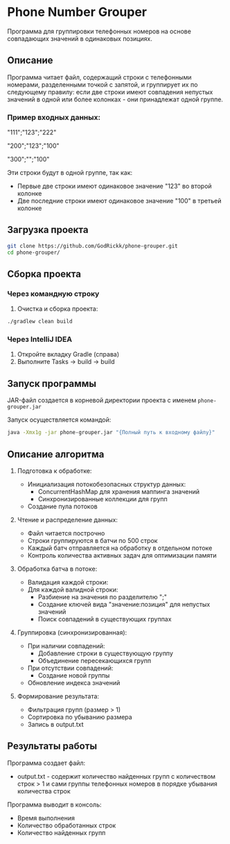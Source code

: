 # Phone Number Grouper

Программа для группировки телефонных номеров на основе совпадающих значений в одинаковых позициях.

## Описание

Программа читает файл, содержащий строки с телефонными номерами, разделенными точкой с запятой, 
и группирует их по следующему правилу:
если две строки имеют совпадения непустых значений в одной или более колонках -
они принадлежат одной группе.


### Пример входных данных:
"111";"123";"222"

"200";"123";"100"

"300";"";"100"

Эти строки будут в одной группе, так как:
- Первые две строки имеют одинаковое значение "123" во второй колонке
- Две последние строки имеют одинаковое значение "100" в третьей колонке


## Загрузка проекта
```bash
git clone https://github.com/GodRickk/phone-grouper.git
cd phone-grouper/
```


## Сборка проекта

### Через командную строку

1. Очистка и сборка проекта:
```bash
./gradlew clean build
```

### Через IntelliJ IDEA

1. Откройте вкладку Gradle (справа)
2. Выполните Tasks -> build -> build


## Запуск программы
JAR-файл создается в корневой директории проекта с именем ```phone-grouper.jar```

Запуск осуществляется командой:
```bash
java -Xmx1g -jar phone-grouper.jar "{Полный путь к входному файлу}"
```

## Описание алгоритма
1. Подготовка к обработке:
    - Инициализация потокобезопасных структур данных:
        - ConcurrentHashMap для хранения маппинга значений
        - Синхронизированные коллекции для групп
    - Создание пула потоков


2. Чтение и распределение данных:
    - Файл читается построчно
    - Строки группируются в батчи по 500 строк
    - Каждый батч отправляется на обработку в отдельном потоке
    - Контроль количества активных задач для оптимизации памяти


3. Обработка батча в потоке:
    - Валидация каждой строки:
    - Для каждой валидной строки:
        - Разбиение на значения по разделителю ";"
        - Создание ключей вида "значение:позиция" для непустых значений
        - Поиск совпадений в существующих группах


4. Группировка (синхронизированная):
    - При наличии совпадений:
        - Добавление строки в существующую группу
        - Объединение пересекающихся групп
    - При отсутствии совпадений:
        - Создание новой группы
    - Обновление индекса значений


5. Формирование результата:
    - Фильтрация групп (размер > 1)
    - Сортировка по убыванию размера
    - Запись в output.txt


## Результаты работы
Программа создает файл:
- output.txt - содержит количество найденных групп с количеством строк > 1 
и сами группы телефонных номеров в порядке убывания количества строк


Программа выводит в консоль:
- Время выполнения
- Количество обработанных строк
- Количество найденных групп